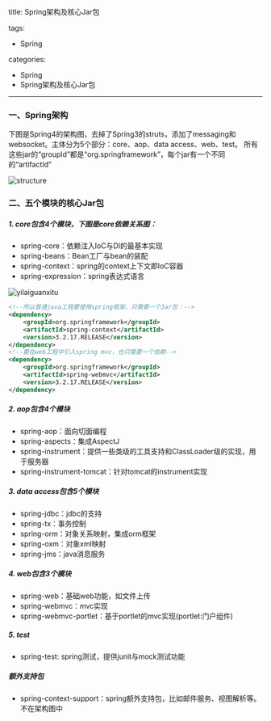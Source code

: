 title: Spring架构及核心Jar包

tags:
  - Spring

categories:
  - Spring
  - Spring架构及核心Jar包

---
### 一、Spring架构
下图是Spring4的架构图，去掉了Spring3的struts，添加了messaging和websocket。主体分为5个部分：core、aop、data access、web、test。
所有这些jar的“groupId”都是“org.springframework”，每个jar有一个不同的“artifactId”

<!--more-->

![structure](/img/spring/structure.png)

###  二、五个模块的核心Jar包
##### 1. core包含4个模块，下图是core依赖关系图：
- spring-core：依赖注入IoC与DI的最基本实现
- spring-beans：Bean工厂与bean的装配
- spring-context：spring的context上下文即IoC容器
- spring-expression：spring表达式语言

![yilaiguanxitu](/img/spring/jar-relation.jpg)

```xml
<!--所以普通java工程要使用spring框架，只需要一个Jar包：-->
<dependency>
    <groupId>org.springframework</groupId>
    <artifactId>spring-context</artifactId>
    <version>3.2.17.RELEASE</version>
</dependency>
<!--要在web工程中引入spring mvc，也只需要一个依赖-->
<dependency>
    <groupId>org.springframework</groupId>
    <artifactId>spring-webmvc</artifactId>
    <version>3.2.17.RELEASE</version>
</dependency>
```

##### 2. aop包含4个模块
- spring-aop：面向切面编程
- spring-aspects：集成AspectJ
- spring-instrument：提供一些类级的工具支持和ClassLoader级的实现，用于服务器
- spring-instrument-tomcat：针对tomcat的instrument实现

##### 3. data access包含5个模块
- spring-jdbc：jdbc的支持
- spring-tx：事务控制
- spring-orm：对象关系映射，集成orm框架
- spring-oxm：对象xml映射
- spring-jms：java消息服务

##### 4. web包含3个模块
- spring-web：基础web功能，如文件上传
- spring-webmvc：mvc实现
- spring-webmvc-portlet：基于portlet的mvc实现(portlet:门户组件)

##### 5. test
- spring-test: spring测试，提供junit与mock测试功能

##### 额外支持包
- spring-context-support：spring额外支持包，比如邮件服务、视图解析等。不在架构图中
